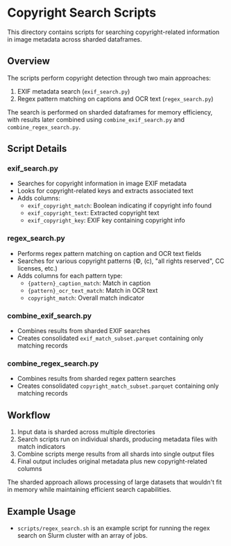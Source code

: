# Copyright Search Scripts

This directory contains scripts for searching copyright-related information in image metadata across sharded dataframes.

## Overview

The scripts perform copyright detection through two main approaches:
1. EXIF metadata search (`exif_search.py`)
2. Regex pattern matching on captions and OCR text (`regex_search.py`)

The search is performed on sharded dataframes for memory efficiency, with results later combined using `combine_exif_search.py` and `combine_regex_search.py`.

## Script Details

### exif_search.py
- Searches for copyright information in image EXIF metadata
- Looks for copyright-related keys and extracts associated text
- Adds columns:
  - `exif_copyright_match`: Boolean indicating if copyright info found
  - `exif_copyright_text`: Extracted copyright text
  - `exif_copyright_key`: EXIF key containing copyright info

### regex_search.py  
- Performs regex pattern matching on caption and OCR text fields
- Searches for various copyright patterns (©, (c), "all rights reserved", CC licenses, etc.)
- Adds columns for each pattern type:
  - `{pattern}_caption_match`: Match in caption
  - `{pattern}_ocr_text_match`: Match in OCR text
  - `copyright_match`: Overall match indicator

### combine_exif_search.py
- Combines results from sharded EXIF searches
- Creates consolidated `exif_match_subset.parquet` containing only matching records

### combine_regex_search.py
- Combines results from sharded regex pattern searches
- Creates consolidated `copyright_match_subset.parquet` containing only matching records

## Workflow

1. Input data is sharded across multiple directories
2. Search scripts run on individual shards, producing metadata files with match indicators
3. Combine scripts merge results from all shards into single output files
4. Final output includes original metadata plus new copyright-related columns

The sharded approach allows processing of large datasets that wouldn't fit in memory while maintaining efficient search capabilities.

## Example Usage
* `scripts/regex_search.sh` is an example script for running the regex search on Slurm cluster with an array of jobs.
